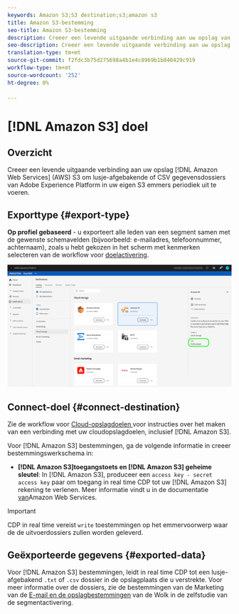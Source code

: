```yaml
---
keywords: Amazon S3;S3 destination;s3;amazon s3
title: Amazon S3-bestemming
seo-title: Amazon S3-bestemming
description: Creeer een levende uitgaande verbinding aan uw opslag van het Web van Amazon van de Diensten (AWS) S3 om lusje-afgebakende of CSV gegevensdossiers van Adobe Experience Platform in uw eigen S3 emmers periodiek uit te voeren.
seo-description: Creeer een levende uitgaande verbinding aan uw opslag van het Web van Amazon van de Diensten (AWS) S3 om lusje-afgebakende of CSV gegevensdossiers van Adobe Experience Platform in uw eigen S3 emmers periodiek uit te voeren.
translation-type: tm+mt
source-git-commit: f2fdc3b75d275698a4b1e4c8969b1b840429c919
workflow-type: tm+mt
source-wordcount: '252'
ht-degree: 0%

---
```



# [!DNL Amazon S3] doel

## Overzicht

Creeer een levende uitgaande verbinding aan uw opslag [!DNL Amazon Web Services] (AWS) S3 om lusje-afgebakende of CSV gegevensdossiers van Adobe Experience Platform in uw eigen S3 emmers periodiek uit te voeren.

## Exporttype {#export-type}

**Op profiel gebaseerd** - u exporteert alle leden van een segment samen met de gewenste schemavelden (bijvoorbeeld: e-mailadres, telefoonnummer, achternaam), zoals u hebt gekozen in het scherm met kenmerken selecteren van de workflow voor [doelactivering](../../ui/activate-destinations.md#select-attributes).

![Exporttype op basis van Amazon S3-profielen](../../assets/catalog/cloud-storage/amazon-s3/catalog.png)

## Connect-doel {#connect-destination}

Zie de workflow voor [Cloud-opslagdoelen ](./workflow.md) voor instructies over het maken van een verbinding met uw cloudopslagdoelen, inclusief [!DNL Amazon S3].

Voor [!DNL Amazon S3] bestemmingen, ga de volgende informatie in creeer bestemmingswerkschema in:

* **[!DNL Amazon S3]toegangstoets en [!DNL Amazon S3] geheime sleutel**: In [!DNL Amazon S3], produceer een `access key - secret access key` paar om toegang in real time CDP tot uw [!DNL Amazon S3] rekening te verlenen. Meer informatie vindt u in de documentatie [van](https://docs.aws.amazon.com/IAM/latest/UserGuide/id_credentials_access-keys.html)Amazon Web Services.

>[!IMPORTANT]
>
>CDP in real time vereist `write` toestemmingen op het emmervoorwerp waar de de uitvoerdossiers zullen worden geleverd.

## Geëxporteerde gegevens {#exported-data}

Voor [!DNL Amazon S3] bestemmingen, leidt in real time CDP tot een lusje-afgebakend `.txt` of `.csv` dossier in de opslagplaats die u verstrekte. Voor meer informatie over de dossiers, zie de bestemmingen van de Marketing van de [E-mail en de opslagbestemmingen](../../ui/activate-destinations.md#esp-and-cloud-storage) van de Wolk in de zelfstudie van de segmentactivering.

